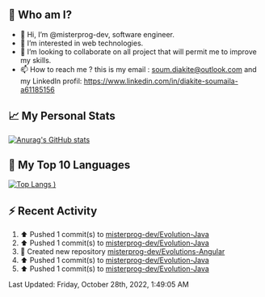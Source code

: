 ## **🔎 Who am I?**
- 👋 Hi, I’m @misterprog-dev, software engineer.
- 👀 I’m interested in web technologies.
- 💞️ I’m looking to collaborate on all project that will permit me to improve my skills.
- 📫 How to reach me ? this is my email : soum.diakite@outlook.com and my LinkedIn profil: https://www.linkedin.com/in/diakite-soumaila-a61185156


## **📈 My Personal Stats**
[![Anurag's GitHub stats](https://github-readme-stats.vercel.app/api?username=misterprog-dev&count_private=true&show_icons=true)](https://github.com/anuraghazra/github-readme-stats)

## **📣 My Top 10 Languages**
[![Top Langs](https://github-readme-stats.vercel.app/api/top-langs/?username=misterprog-dev&langs_count=10&layout=compact&hide=html,css&hide_title=true&&&show_icons=true)
)](https://github.com/anuraghazra/github-readme-stats)

## **⚡ Recent Activity**
<!--RECENT_ACTIVITY:start-->
1. ⬆️ Pushed 1 commit(s) to [misterprog-dev/Evolution-Java](https://github.com/misterprog-dev/Evolution-Java)
2. ⬆️ Pushed 1 commit(s) to [misterprog-dev/Evolution-Java](https://github.com/misterprog-dev/Evolution-Java)
3. 📔 Created new repository [misterprog-dev/Evolutions-Angular](https://github.com/misterprog-dev/Evolutions-Angular)
4. ⬆️ Pushed 1 commit(s) to [misterprog-dev/Evolution-Java](https://github.com/misterprog-dev/Evolution-Java)
5. ⬆️ Pushed 1 commit(s) to [misterprog-dev/Evolution-Java](https://github.com/misterprog-dev/Evolution-Java)
<!--RECENT_ACTIVITY:end-->
<!--RECENT_ACTIVITY:last_update-->
Last Updated: Friday, October 28th, 2022, 1:49:05 AM
<!--RECENT_ACTIVITY:last_update_end-->

<!---
misterprog-dev/misterprog-dev is a ✨ special ✨ repository because its `README.md` (this file) appears on your GitHub profile.
You can click the Preview link to take a look at your changes.
--->


